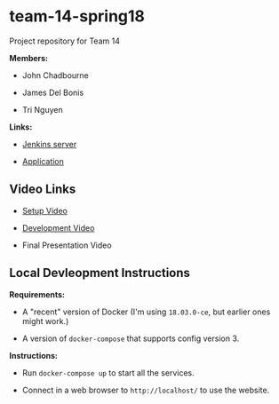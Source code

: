 # team-14-spring18

Project repository for Team 14

**Members:**

* John Chadbourne

* James Del Bonis

* Tri Nguyen

**Links:**

* [Jenkins server](https://ci.tr3y.io/)

* [Application](http://odysseus.tr3y.io/)

## Video Links

* [Setup Video](https://www.youtube.com/watch?v=Yg_u3zQWqoQ)

* [Development Video](https://www.youtube.com/watch?v=x1LJwC2HcsA)

* Final Presentation Video

## Local Devleopment Instructions

**Requirements:**

* A "recent" version of Docker (I'm using `18.03.0-ce`, but earlier ones might work.)

* A version of `docker-compose` that supports config version 3.

**Instructions:**

* Run `docker-compose up` to start all the services.

* Connect in a web browser to `http://localhost/` to use the website.


